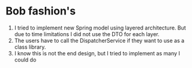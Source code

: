# Bob fashion's

1. I tried to implement new Spring model using layered architecture. But due to time limitations I did not use the DTO for each layer.
2. The users have to call the DispatcherService if they want to use as a class library.
3. I know this is not the end design, but I tried to implement as many I could do

